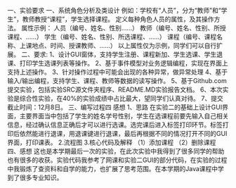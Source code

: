 一、实验要求
一、系统角色分析及类设计
例如：学校有“人员”，分为“教师”和“学生”，教师教授“课程”，学生选择课程。
定义每种角色人员的属性，及其操作方法。
属性示例：	人员（编号、姓名、性别……）
教师（编号、姓名、性别、所授课程、……）
			学生（编号、姓名、性别、所选课程、……）
			课程（编号、课程名称、上课地点、时间、授课教师、……）
以上属性仅为示例，同学们可以自行扩展。
二、要求:
1、设计GUI窗体，支持学生注册、课程新加、学生选课、学生退课、打印学生选课列表等操作。
2、基于事件模型对业务逻辑编程，实现在界面上支持上述操作。
3、针对操作过程中可能会出现的各种异常，做异常处理
4、基于输入/输出编程，支持学生、课程、教师等数据的读写操作。
5、基于Github.com提交实验，包括实验SRC源文件夹程序、README.MD实验报告文档。
6、本次实验是综合性实验，在40%的实验成绩中占比最大，望同学们认真对待。
7、提交截止时间：12月8日。
三、编写过程四 感想
1、思路
在实验二的基础上设计GUI界面，主要界面当中包括了学生的姓名学号性别，学生在选课程前要先输入自己相关信息，经过确认信息正确后才可以进行选课。选完课后进入标签打印环节。标签打印后依然能进行退课，用退课键进行退课，最后再根据不同的情况打开不同的GUI界面，打印课表。
2.流程图
3.核心代码及解释
（1）添加课程
（2）删除课程
四、感想
这也是本学期最后一次的实验，在此次实验中我得到了很多同学的帮助也有很多的收获。实验代码我参考了网课和实验二GUI的部分代码，在实验的过程中我锻炼了查资料和自学的能力，也扩展了思考范围。在本学期的Java课程中学到了很多专业知识。
